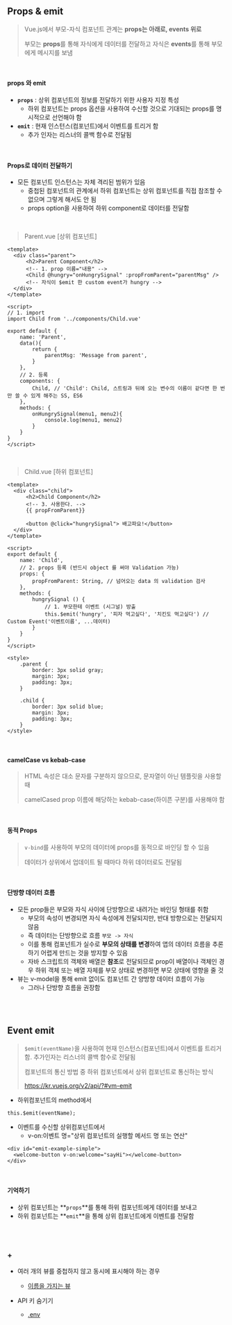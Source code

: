 ## Props & emit

> Vue.js에서 부모-자식 컴포넌트 관계는 **props는 아래로, events 위로**
>
> 부모는 **props**를 통해 자식에게 데이터를 전달하고 자식은 **events**를 통해 부모에게 메시지를 보냄



<br>

#### props 와 emit

- **`props`** : 상위 컴포넌트의 정보를 전달하기 위한 사용자 지정 특성
  - 하위 컴포넌트는 props 옵션을 사용하여 수신할 것으로 기대되는 props를 명시적으로 선언해야 함
- **`emit`** : 현재 인스턴스(컴포넌트)에서 이벤트를 트리거 함
  - 추가 인자는 리스너의 콜백 함수로 전달됨 

<br>

#### Props로 데이터 전달하기

- 모든 컴포넌트 인스턴스는 자체 격리된 범위가 있음
  - 중첩된 컴포넌트의 관계에서 하위 컴포넌트는 상위 컴포넌트를 직접 참조할 수 없으며 그렇게 해서도 안 됨
  - props option을 사용하여 하위 component로 데이터를 전달함

<br>

> Parent.vue [상위 컴포넌트]

```vue
<template>
  <div class="parent">
      <h2>Parent Component</h2>
      <!-- 1. prop 이름="내용" -->
      <Child @hungry="onHungrySignal" :propFromParent="parentMsg" />
      <!-- 자식이 $emit 한 custom event가 hungry -->
  </div>
</template>

<script>
// 1. import
import Child from '../components/Child.vue'

export default {
    name: 'Parent',
    data(){
        return {
            parentMsg: 'Message from parent',
        }
    },
    // 2. 등록
    components: {
        Child, // 'Child': Child, 스트링과 뒤에 오는 변수의 이름이 같다면 한 번만 쓸 수 있게 해주는 SS, ES6
    },
    methods: {
        onHungrySignal(menu1, menu2){
            console.log(menu1, menu2)
        }
    }
}
</script>
```

<br>

> Child.vue [하위 컴포넌트]

```vue
<template>
  <div class="child">
      <h2>Child Component</h2>
      <!-- 3. 사용한다. -->
      {{ propFromParent}}

      <button @click="hungrySignal"> 배고파요!</button>
  </div>
</template>

<script>
export default {
    name: 'Child',
    // 2. props 등록 (반드시 object 를 써야 Validation 가능)
    props: {
        propFromParent: String, // 넘어오는 data 의 validation 검사
    },
    methods: {
        hungrySignal () {
            // 1. 부모한테 이벤트 (시그널) 방출
            this.$emit('hungry', '피자 먹고싶다', '치킨도 먹고싶다') // Custom Event('이벤트이름', ...데이터)
        }
    }
}
</script>

<style>
    .parent {
        border: 3px solid gray;
        margin: 3px;
        padding: 3px;
    }

    .child {
        border: 3px solid blue;
        margin: 3px;
        padding: 3px;
    }
</style>
```

<br>

#### camelCase vs kebab-case

> HTML 속성은 대소 문자를 구분하지 않으므로, 문자열이 아닌 템플릿을 사용할 때
>
> camelCased prop 이름에 해당하는 kebab-case(하이픈 구분)를 사용해야 함

<br>

#### 동적 Props

> `v-bind`를 사용하여 부모의 데이터에 props를 동적으로 바인딩 할 수 있음
>
> 데이터가 상위에서 업데이트 될 때마다 하위 데이터로도 전달됨

<br>

#### 단방향 데이터 흐름

- 모든 prop들은 부모와 자식 사이에 단방향으로 내려가는 바인딩 형태를 취함
  - 부모의 속성이 변경되면 자식 속성에게 전달되지만, 반대 방향으로는 전달되지 않음
  - 즉 데이터는 단방향으로 흐름 `부모 -> 자식`
  - 이를 통해 컴포넌트가 실수로 **부모의 상태를 변경**하여 앱의 데이터 흐름을 추론하기 어렵게 만드는 것을 방지할 수 있음
  - 자바 스크립트의 객체와 배열은 **참조**로 전달되므로 prop이 배열이나 객체인 경우 하위 객체 또는 배열 자체를 부모 상태로 변경하면 부모 상태에 영향을 줄 것
- 뷰는 v-model을 통해 emit 없이도 컴포넌트 간 양방향 데이터 흐름이 가능
  - 그러나 단방향 흐름을 권장함



<br>

<br>

## Event emit

> `$emit(eventName)`을 사용하여 현재 인스턴스(컴포넌트)에서 이벤트를 트리거 함. 추가인자는 리스너의 콜백 함수로 전달됨
>
> 컴포넌트의 통신 방법 중 하위 컴포넌트에서 상위 컴포넌트로 통신하는 방식
>
> https://kr.vuejs.org/v2/api/?#vm-emit



- 하위컴포넌트의 method에서

```vue
this.$emit(eventName);
```

- 이벤트를 수신할 상위컴포넌트에서
  - v-on:이벤트 명="상위 컴포넌트의 실행할 메서드 명 또는 연산"

```vue
<div id="emit-example-simple">
  <welcome-button v-on:welcome="sayHi"></welcome-button>
</div>
```

<br>

#### 기억하기

- 상위 컴포넌트는 **`props`**를 통해 하위 컴포넌트에게 데이터를 보내고
- 하위 컴포넌트는 **`emit`**을 통해 상위 컴포넌트에게 이벤트를 전달함





<br>

<br>

### +

- 여러 개의 뷰를 중첩하지 않고 동시에 표시해야 하는 경우
  - [이름을 가지는 뷰](https://router.vuejs.org/kr/guide/essentials/named-views.html)

- API 키 숨기기
  - [.env](https://cli.vuejs.org/guide/mode-and-env.html)

